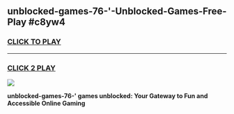 
## unblocked-games-76-'-Unblocked-Games-Free-Play #c8yw4
<h3>
<a href="https://us.freeplayer.one?title=unblocked-games-76-'&ref=9M">CLICK TO PLAY</a></h3>
<hr>

<h3>
<a href="https://us.freeplayer.one?title=unblocked-games-76-'&ref=9M">CLICK 2 PLAY</a>
  
</h3>

<a href="https://us.freeplayer.one?title=unblocked-games-76-'&ref=9M"><img src="https://clearcache.store/games.png"></a>


**unblocked-games-76-' games unblocked: Your Gateway to Fun and Accessible Online Gaming**

